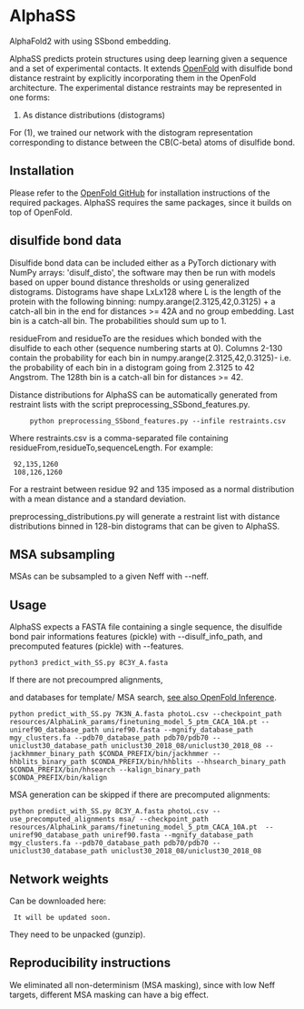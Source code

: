 # AlphaSS
AlphaFold2 with using SSbond embedding.

AlphaSS predicts protein structures using deep learning given a sequence and a set of experimental contacts. It extends [OpenFold](https://github.com/aqlaboratory/openfold) with disulfide bond distance restraint by explicitly incorporating them in the OpenFold architecture. The experimental distance restraints may be represented in one forms:

1. As distance distributions (distograms) 

For (1), we trained our network with the distogram representation corresponding to distance between the CB(C-beta) atoms of disulfide bond.


## Installation

Please refer to the [OpenFold GitHub](https://github.com/aqlaboratory/openfold#installation-linux) for installation instructions of the required packages. AlphaSS requires the same packages, since it builds on top of OpenFold.  

## disulfide bond data

Disulfide bond data can be included either as a PyTorch dictionary with NumPy arrays: 'disulf_disto', the software may then be run with models based on upper bound distance thresholds or using generalized distograms. Distograms have shape LxLx128 where L is the length of the protein with the following binning: numpy.arange(2.3125,42,0.3125) + a catch-all bin in the end for distances >= 42A and no group embedding. Last bin is a catch-all bin. The probabilities should sum up to 1. 

residueFrom and residueTo are the residues which bonded with the disulfide to each other (sequence numbering starts at 0). Columns 2-130 contain the probability for each bin in numpy.arange(2.3125,42,0.3125)- i.e. the probability of each bin in a distogram going from 2.3125 to 42 Angstrom. The 128th bin is a catch-all bin for distances >= 42. 

Distance distributions for AlphaSS can be automatically generated from restraint lists with the script preprocessing_SSbond_features.py.
```
     python preprocessing_SSbond_features.py --infile restraints.csv
```

Where restraints.csv is a comma-separated file containing residueFrom,residueTo,sequenceLength. For example:

     92,135,1260
     108,126,1260
    
For a restraint between residue 92 and 135 imposed as a normal distribution with a mean distance and a standard deviation.

preprocessing_distributions.py will generate a restraint list with distance distributions binned in 128-bin distograms that can be given to AlphaSS.

## MSA subsampling

MSAs can be subsampled to a given Neff with --neff. 

## Usage

AlphaSS expects a FASTA file containing a single sequence, the disulfide bond pair informations features (pickle) with --disulf_info_path, and precomputed features (pickle) with --features. 

```
python3 predict_with_SS.py 8C3Y_A.fasta 
```

If there are not precoumpred alignments, 

 and databases for template/ MSA search, [see also OpenFold Inference](https://github.com/aqlaboratory/openfold#inference).

```
python predict_with_SS.py 7K3N_A.fasta photoL.csv --checkpoint_path resources/AlphaLink_params/finetuning_model_5_ptm_CACA_10A.pt --uniref90_database_path uniref90.fasta --mgnify_database_path mgy_clusters.fa --pdb70_database_path pdb70/pdb70 --uniclust30_database_path uniclust30_2018_08/uniclust30_2018_08 --jackhmmer_binary_path $CONDA_PREFIX/bin/jackhmmer --hhblits_binary_path $CONDA_PREFIX/bin/hhblits --hhsearch_binary_path $CONDA_PREFIX/bin/hhsearch --kalign_binary_path $CONDA_PREFIX/bin/kalign
```

MSA generation can be skipped if there are precomputed alignments:

```
python predict_with_SS.py 8C3Y_A.fasta photoL.csv --use_precomputed_alignments msa/ --checkpoint_path resources/AlphaLink_params/finetuning_model_5_ptm_CACA_10A.pt  --uniref90_database_path uniref90.fasta --mgnify_database_path mgy_clusters.fa --pdb70_database_path pdb70/pdb70 --uniclust30_database_path uniclust30_2018_08/uniclust30_2018_08 
```


## Network weights

Can be downloaded here: 

     It will be updated soon.
They need to be unpacked (gunzip).


## Reproducibility instructions

We eliminated all non-determinism (MSA masking), since with low Neff targets, different MSA masking can have a big effect.
